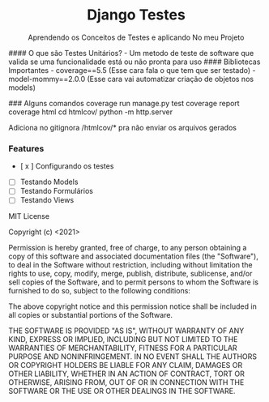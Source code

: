 <h1 align="center">Django Testes</h1>
<p align="center">
    Aprendendo os Conceitos de Testes e aplicando
    No meu Projeto
</p>

<p>
    #### O que são Testes Unitários?
        - Um metodo de teste de software que valida se uma funcionalidade está ou não pronta para uso
    #### Bibliotecas Importantes
        - coverage==5.5 (Esse cara fala o que tem que ser testado)
        - model-mommy==2.0.0 (Esse cara vai automatizar criação de objetos nos models)
</p>
    ### Alguns comandos
        coverage run manage.py test
        coverage report
        coverage html
        cd htmlcov/
        python -m http.server

Adiciona no gitignora /htmlcov/* pra não enviar os arquivos gerados


### Features

- [ x ] Configurando os testes
- [ ] Testando Models
- [ ] Testando Formulários
- [ ] Testando Views

MIT License

Copyright (c) <2021> <Pedro Demeu>

Permission is hereby granted, free of charge, to any person obtaining a copy
of this software and associated documentation files (the "Software"), to deal
in the Software without restriction, including without limitation the rights
to use, copy, modify, merge, publish, distribute, sublicense, and/or sell
copies of the Software, and to permit persons to whom the Software is
furnished to do so, subject to the following conditions:

The above copyright notice and this permission notice shall be included in all
copies or substantial portions of the Software.

THE SOFTWARE IS PROVIDED "AS IS", WITHOUT WARRANTY OF ANY KIND, EXPRESS OR
IMPLIED, INCLUDING BUT NOT LIMITED TO THE WARRANTIES OF MERCHANTABILITY,
FITNESS FOR A PARTICULAR PURPOSE AND NONINFRINGEMENT. IN NO EVENT SHALL THE
AUTHORS OR COPYRIGHT HOLDERS BE LIABLE FOR ANY CLAIM, DAMAGES OR OTHER
LIABILITY, WHETHER IN AN ACTION OF CONTRACT, TORT OR OTHERWISE, ARISING FROM,
OUT OF OR IN CONNECTION WITH THE SOFTWARE OR THE USE OR OTHER DEALINGS IN THE
SOFTWARE.